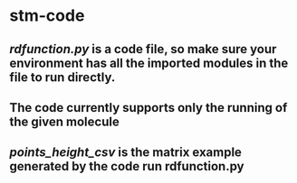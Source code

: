 # stm-code
## *rdfunction.py* is a code file, so make sure your environment has all the imported modules in the file to run directly.
## The code currently supports only the running of the given molecule

## *points_height_csv* is the matrix example generated by the code run rdfunction.py
